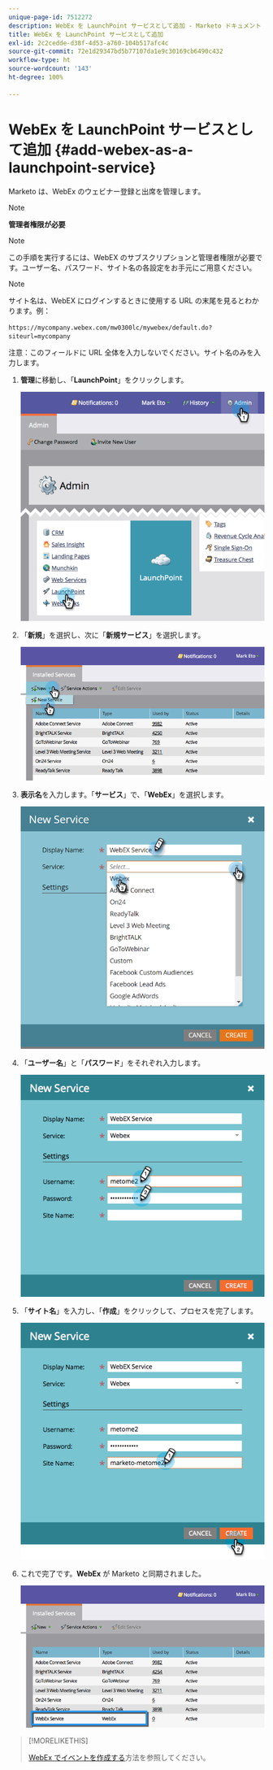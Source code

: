 ```yaml
---
unique-page-id: 7512272
description: WebEx を LaunchPoint サービスとして追加 - Marketo ドキュメント - 製品ドキュメント
title: WebEx を LaunchPoint サービスとして追加
exl-id: 2c2cedde-d38f-4d53-a760-104b517afc4c
source-git-commit: 72e1d29347bd5b77107da1e9c30169cb6490c432
workflow-type: ht
source-wordcount: '143'
ht-degree: 100%

---
```


# WebEx を LaunchPoint サービスとして追加 {#add-webex-as-a-launchpoint-service}

Marketo は、WebEx のウェビナー登録と出席を管理します。

>[!NOTE]
>
>**管理者権限が必要**

>[!NOTE]
>
>この手順を実行するには、WebEX のサブスクリプションと管理者権限が必要です。ユーザー名、パスワード、サイト名の各設定をお手元にご用意ください。

>[!NOTE]
>
>サイト名は、WebEX にログインするときに使用する URL の末尾を見るとわかります。例：
>
>`https://mycompany.webex.com/mw0300lc/mywebex/default.do?siteurl=mycompany`
>
>注意：このフィールドに URL 全体を入力しないでください。サイト名のみを入力します。

1. **管理**&#x200B;に移動し、「**LaunchPoint**」をクリックします。

   ![](assets/image2015-4-23-11-3a20-3a43.png)

1. 「**新規**」を選択し、次に「**新規サービス**」を選択します。

   ![](assets/webex-new-service.png)

1. **表示名**&#x200B;を入力します。「**サービス**」で、「**WebEx**」を選択します。

   ![](assets/new-service-webex.png)

1. 「**ユーザー名**」と「**パスワード**」をそれぞれ入力します。

   ![](assets/image2015-4-24-18-3a56-3a56.png)

1. 「**サイト名**」を入力し、「**作成**」をクリックして、プロセスを完了します。

   ![](assets/image2015-4-24-18-3a58-3a43.png)

1. これで完了です。**WebEx** が Marketo と同期されました。

   ![](assets/webex.png)

>[!MORELIKETHIS]
>
>[WebEx でイベントを作成する](/help/marketo/product-docs/demand-generation/events/create-an-event/create-an-event-with-webex.md)方法を参照してください。
